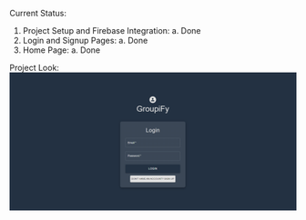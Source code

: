 Current Status: 
1. Project Setup and Firebase Integration:
    a. Done
2. Login and Signup Pages:
    a. Done
3. Home Page:
    a. Done

Project Look: ![Login.js](image.png)
